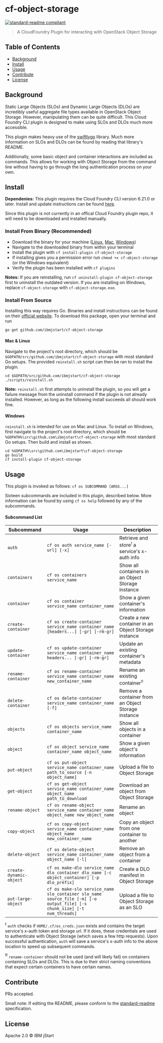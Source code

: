 # cf-object-storage

[![standard-readme compliant](https://img.shields.io/badge/standard--readme-OK-green.svg?style=flat-square)](https://github.com/RichardLitt/standard-readme)

> A CloudFoundry Plugin for interacting with OpenStack Object Storage

## Table of Contents

- [Background](#background)
- [Install](#install)
- [Usage](#usage)
- [Contribute](#contribute)
- [License](#license)

## Background

Static Large Objects (SLOs) and Dynamic Large Objects (DLOs) are incredibly useful aggregate file types available
in OpenStack Object Storage. However, manipulating them can be quite difficult. This Cloud Foundry CLI plugin is
designed to make using SLOs and DLOs much more accessible. 

This plugin makes heavy use of the [swiftlygo](https://github.com/ibmjstart/swiftlygo) library. Much more information 
on SLOs and DLOs can be found by reading that library's README.

Additionally, some basic object and container interactions are included as commands. This allows for working with
Object Storage from the command line without having to go through the long authentication process on your own.

## Install

**Dependenies:** This plugin requires the Cloud Foundry CLI version 6.21.0 or later. Install and update instructions can
be found [here](https://github.com/cloudfoundry/cli).

Since this plugin is not currently in an offical Cloud Foundry plugin repo, it will need to be downloaded and installed
manually. 

### Install From Binary (Recommended)

- Download the binary for your machine ([Linux](https://github.com/ibmjstart/cf-large-objects/tree/master/binaries/linux/cf-object-storage?raw=true), [Mac](https://github.com/ibmjstart/cf-large-objects/tree/master/binaries/darwin/cf-object-storage?raw=true), [Windows](https://github.com/ibmjstart/cf-large-objects/tree/master/binaries/windows/cf-object-storage.exe?raw=true))
- Navigate to the downloaded binary from within your terminal
- Install the plugin with `cf install-plugin cf-object-storage`
 -  If installing gives you a permission error run `chmod +x cf-object-storage` (or the Windows equivalent)
- Verify the plugin has been installed with `cf plugins`

**Notes:** If you are reinstalling, run `cf uninstall-plugin cf-object-storage` first to uninstall the outdated
version. If you are installing on Windows, replace `cf-object-storage` with `cf-object-storage.exe`.

### Install From Source

Installing this way requires Go. Binaries and install instructions can be found on their [official website](https://golang.org/).
To download this package, open your terminal and run
```
go get github.com/ibmjstart/cf-object-storage
```

#### Mac & Linux
Navigate to the project's root directory, which should be `$GOPATH/src/github.com/ibmjstart/cf-object-storage` with
most standard Go setups. The provided `reinstall.sh` script can then be ran to install the plugin.
```
cd $GOPATH/src/github.com/ibmjstart/cf-object-storage
./scripts/reinstall.sh
```

**Note:** `reinstall.sh` first attempts to uninstall the plugin, so you will get a failure message from the uninstall
command if the plugin is not already installed. However, as long as the following install succeeds all should work fine.

#### Windows
`reinstall.sh` is intended for use on Mac and Linux. To install on Windows, first navigate to the project's root 
directory, which should be `%GOPATH%\src\github.com\ibmjstart\cf-object-storage` with most standard Go setups. Then
build and install as shown.
```
cd %GOPATH%\src\github.com\ibmjstart\cf-object-storage
go build
cf install-plugin cf-object-storage
```

## Usage

This plugin is invoked as follows:
`cf os SUBCOMMAND [ARGS...]`

Sixteen subcommands are included in this plugin, described below. More information can be found by using `cf os help` 
followed by any of the subcommands.

#### Subcommand List

Subcommand		|Usage															|Description
---		|---															|---
`auth` | `cf os auth service_name [-url] [-x]`										|Retrieve and store<sup>!</sup> a service's x-auth info
`containers` | `cf os containers service_name` | Show all containers in an Object Storage instance
`container` | `cf os container service_name container_name` | Show a given container's information
`create-container` | `cf os create-container service_name container_name [headers...] [-gr] [-rm-gr]` | Create a new container in an Object Storage instance
`update-container` | `cf os update-container service_name container_name headers... [-gr] [-rm-gr]` | Update an existing container's metadata
`rename-container` | `cf os rename-container service_name container_name new_container_name` | Rename an existing container<sup>!!</sup>
`delete-container` | `cf os delete-container service_name container_name [-f]` | Remove a container from an Object Storage instance
`objects` | `cf os objects service_name container_name` | Show all objects in a container
`object` | `cf os object service_name container_name object_name` | Show a given object's information
`put-object`    | `cf os put-object service_name container_name path_to_source [-n object_name]` | Upload a file to Object Storage
`get-object` | `cf os get-object service_name container_name object_name path_to_download` | Download an object from Object Storage
`rename-object` | `cf os rename-object service_name container_name object_name new_object_name` | Rename an object
`copy-object` | `cf os copy-object service_name container_name object_name new_container_name` | Copy an object from one container to another
`delete-object` | `cf os delete-object service_name container_name object_name [-l]` | Remove an object from a container
`create-dynamic-object`	| `cf os make-dlo service_name dlo_container dlo_name [-c object_container] [-p dlo_prefix]`				|Create a DLO manifest in Object Storage
`put-large-object`	| `cf os make-slo service_name slo_container slo_name source_file [-m] [-o output_file] [-s chunk_size] [-t num_threads]`	|Upload a file to Object Storage as an SLO

**<sup>!</sup>** `auth` checks if `HOME/.cf/os_creds.json` exists and contains the target service's x-auth token and 
storage url. If it does, these credentials are used to authenticate with Object Storage (which saves a few http requests).
Upon successful authentication, `auth` will save a service's x-auth info to the above location to speed up subsequent
commands.

**<sup>!!</sup>** `rename-container` should not be used (and will likely fail) on containers containing SLOs and DLOs. This is due to their strict naming conventions that expect certain containers to have certain names.

## Contribute

PRs accepted.

Small note: If editing the README, please conform to the [standard-readme](https://github.com/RichardLitt/standard-readme) specification.

## License
Apache 2.0
 © IBM jStart
